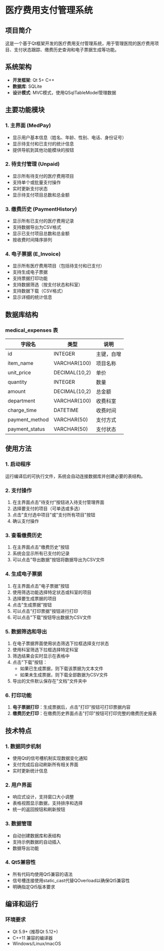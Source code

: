 # 医疗费用支付管理系统

## 项目简介
这是一个基于Qt框架开发的医疗费用支付管理系统，用于管理医院的医疗费用项目、支付状态跟踪、缴费历史查询和电子票据生成等功能。

## 系统架构
- **开发框架**: Qt 5+ C++
- **数据库**: SQLite
- **设计模式**: MVC模式，使用QSqlTableModel管理数据

## 主要功能模块

### 1. 主界面 (MedPay)
- 显示用户基本信息（姓名、年龄、性别、电话、身份证号）
- 显示待支付和已支付的统计信息
- 提供导航到其他功能模块的按钮

### 2. 待支付管理 (Unpaid)
- 显示所有待支付的医疗费用项目
- 支持单个或批量支付操作
- 实时更新支付状态
- 显示待支付项目总数和总金额

### 3. 缴费历史 (PaymentHistory)
- 显示所有已支付的医疗费用记录
- 支持数据导出为CSV格式
- 显示已支付项目总数和总金额
- 按收费时间降序排列

### 4. 电子票据 (E_Invoice)
- 显示所有医疗费用项目（包括待支付和已支付）
- 支持生成电子票据
- 支持票据打印功能
- 支持数据筛选（按支付状态和科室）
- 支持数据下载（CSV格式）
- 显示详细的统计信息

## 数据库结构

### medical_expenses 表
| 字段名 | 类型 | 说明 |
|--------|------|------|
| id | INTEGER | 主键，自增 |
| item_name | VARCHAR(100) | 项目名称 |
| unit_price | DECIMAL(10,2) | 单价 |
| quantity | INTEGER | 数量 |
| amount | DECIMAL(10,2) | 总金额 |
| department | VARCHAR(100) | 收费科室 |
| charge_time | DATETIME | 收费时间 |
| payment_method | VARCHAR(50) | 支付方式 |
| payment_status | VARCHAR(50) | 支付状态 |

## 使用方法

### 1. 启动程序
运行编译后的可执行文件，系统会自动连接数据库并创建必要的表结构。

### 2. 支付操作
1. 在主界面点击"待支付"按钮进入待支付管理界面
2. 选择要支付的项目（可单选或多选）
3. 点击"支付选中项目"或"支付所有项目"按钮
4. 确认支付操作

### 3. 查看缴费历史
1. 在主界面点击"缴费历史"按钮
2. 系统会显示所有已支付的记录
3. 可以点击"导出数据"按钮将数据导出为CSV文件

### 4. 生成电子票据
1. 在主界面点击"电子票据"按钮
2. 使用筛选功能选择特定状态或科室的项目
3. 选择要生成票据的项目
4. 点击"生成票据"按钮
5. 可以点击"打印票据"按钮进行打印
6. 可以点击"下载"按钮导出数据为CSV文件

### 5. 数据筛选和导出
1. 在电子票据界面使用状态筛选下拉框选择支付状态
2. 使用科室筛选下拉框选择特定科室
3. 筛选结果会实时显示在表格中
4. 点击"下载"按钮：
   - 如果已生成票据，则下载该票据为文本文件
   - 如果未生成票据，则下载全部数据为CSV文件
5. 导出的文件默认保存在"文档"文件夹中

### 6. 打印功能
1. **电子票据打印**：生成票据后，点击"打印"按钮可打印票据内容
2. **缴费历史打印**：在缴费历史界面点击"打印"按钮可打印完整的缴费历史报表


## 技术特点

### 1. 数据同步机制
- 使用Qt的信号槽机制实现数据变化通知
- 支付完成后自动刷新所有相关界面
- 实时更新统计信息

### 2. 用户界面
- 响应式设计，支持窗口大小调整
- 表格视图显示数据，支持排序和选择
- 统一的返回按钮和刷新按钮

### 3. 数据管理
- 自动创建数据库和表结构
- 支持示例数据的自动插入
- 数据导出功能

### 4. Qt5兼容性
- 所有代码均使用Qt5兼容的语法
- 信号槽连接使用static_cast代替QOverload以确保Qt5兼容性
- 明确指定Qt5版本要求

## 编译和运行

### 环境要求
- Qt 5.9+ (推荐Qt 5.12+)
- C++11 兼容的编译器
- Windows/Linux/macOS


